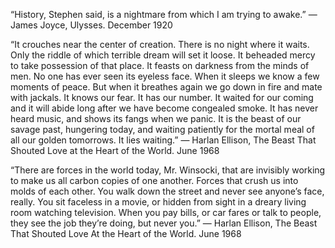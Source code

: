 “History, Stephen said, is a nightmare from which I am trying to awake.”
― James Joyce, Ulysses. December 1920

“It crouches near the center of creation. There is no night where it waits. Only the riddle of which terrible dream will set it loose. It beheaded mercy to take possession of that place. It feasts on darkness from the minds of men. No one has ever seen its eyeless face. When it sleeps we know a few moments of peace. But when it breathes again we go down in fire and mate with jackals. It knows our fear. It has our number. It waited for our coming and it will abide long after we have become congealed smoke. It has never heard music, and shows its fangs when we panic. It is the beast of our savage past, hungering today, and waiting patiently for the mortal meal of all our golden tomorrows. It lies waiting.”
― Harlan Ellison, The Beast That Shouted Love at the Heart of the World. June 1968

“There are forces in the world today, Mr. Winsocki, that are invisibly working to make us all carbon copies of one another. Forces that crush us into molds of each other. You walk down the street and never see anyone’s face, really. You sit faceless in a movie, or hidden from sight in a dreary living room watching television. When you pay bills, or car fares or talk to people, they see the job they’re doing, but never you.”
― Harlan Ellison, The Beast That Shouted Love At the Heart of the World. June 1968



